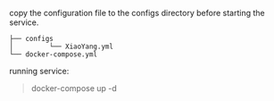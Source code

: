 
copy the configuration file to the configs directory before starting the service.

```
├── configs
│         └── XiaoYang.yml
└── docker-compose.yml
```

running service:

> docker-compose up -d
